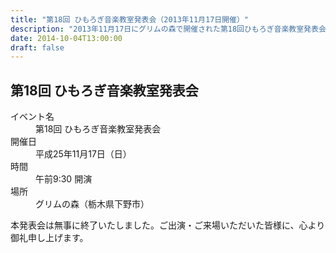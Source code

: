 ```yaml
---
title: "第18回 ひもろぎ音楽教室発表会（2013年11月17日開催）"
description: "2013年11月17日にグリムの森で開催された第18回ひもろぎ音楽教室発表会の記録ページです。"
date: 2014-10-04T13:00:00
draft: false
---
```


## 第18回 ひもろぎ音楽教室発表会

<dl class="basic">
  <dt>イベント名</dt>
  <dd>第18回 ひもろぎ音楽教室発表会</dd>

  <dt>開催日</dt>
  <dd>平成25年11月17日（日）</dd>

  <dt>時間</dt>
  <dd>午前9:30 開演</dd>

  <dt>場所</dt>
  <dd>グリムの森（栃木県下野市）</dd>
</dl>

<p class="mt-4">
本発表会は無事に終了いたしました。ご出演・ご来場いただいた皆様に、心より御礼申し上げます。
</p>
